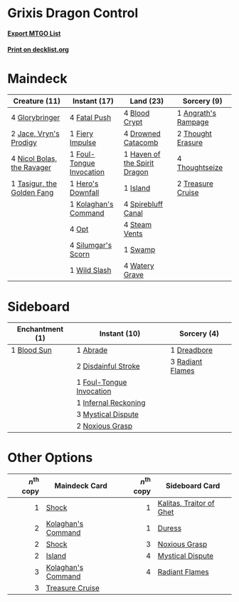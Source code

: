 # Grixis Dragon Control

#### [Export MTGO List](../collection/Grixis%20Dragon%20Control/Grixis%20Dragon%20Control.txt)
#### [Print on decklist.org](http://decklist.org/?deckmain=1%09Angrath's%20Rampage%0A4%09Blood%20Crypt%0A4%09Drowned%20Catacomb%0A4%09Fatal%20Push%0A1%09Fiery%20Impulse%0A1%09Foul-Tongue%20Invocation%0A4%09Glorybringer%0A1%09Haven%20of%20the%20Spirit%20Dragon%0A1%09Hero's%20Downfall%0A1%09Island%0A2%09Jace,%20Vryn's%20Prodigy%0A1%09Kolaghan's%20Command%0A4%09Nicol%20Bolas,%20the%20Ravager%0A4%09Opt%0A4%09Silumgar's%20Scorn%0A4%09Spirebluff%20Canal%0A4%09Steam%20Vents%0A1%09Swamp%0A1%09Tasigur,%20the%20Golden%20Fang%0A2%09Thought%20Erasure%0A4%09Thoughtseize%0A2%09Treasure%20Cruise%0A4%09Watery%20Grave%0A1%09Wild%20Slash&deckside=1%09Abrade%0A1%09Blood%20Sun%0A2%09Disdainful%20Stroke%0A1%09Dreadbore%0A1%09Foul-Tongue%20Invocation%0A1%09Infernal%20Reckoning%0A3%09Mystical%20Dispute%0A2%09Noxious%20Grasp%0A3%09Radiant%20Flames)
# Maindeck

|                                            Creature (11)                                            |                                           Instant (17)                                            |                                               Land (23)                                               |                                         Sorcery (9)                                          |
|-----------------------------------------------------------------------------------------------------|---------------------------------------------------------------------------------------------------|-------------------------------------------------------------------------------------------------------|----------------------------------------------------------------------------------------------|
|4 [Glorybringer](http://gatherer.wizards.com/Pages/Card/Details.aspx?multiverseid=426836)            |4 [Fatal Push](http://gatherer.wizards.com/Pages/Card/Details.aspx?multiverseid=423724)            |4 [Blood Crypt](http://gatherer.wizards.com/Pages/Card/Details.aspx?multiverseid=97102)                |1 [Angrath's Rampage](http://gatherer.wizards.com/Pages/Card/Details.aspx?multiverseid=461112)|
|2 [Jace, Vryn's Prodigy](http://gatherer.wizards.com/Pages/Card/Details.aspx?multiverseid=398434)    |1 [Fiery Impulse](http://gatherer.wizards.com/Pages/Card/Details.aspx?multiverseid=398516)         |4 [Drowned Catacomb](http://gatherer.wizards.com/Pages/Card/Details.aspx?multiverseid=430633)          |2 [Thought Erasure](http://gatherer.wizards.com/Pages/Card/Details.aspx?multiverseid=452956)  |
|4 [Nicol Bolas, the Ravager](http://gatherer.wizards.com/Pages/Card/Details.aspx?multiverseid=447354)|1 [Foul-Tongue Invocation](http://gatherer.wizards.com/Pages/Card/Details.aspx?multiverseid=394577)|1 [Haven of the Spirit Dragon](http://gatherer.wizards.com/Pages/Card/Details.aspx?multiverseid=433187)|4 [Thoughtseize](http://gatherer.wizards.com/Pages/Card/Details.aspx?multiverseid=438676)     |
|1 [Tasigur, the Golden Fang](http://gatherer.wizards.com/Pages/Card/Details.aspx?multiverseid=391937)|1 [Hero's Downfall](http://gatherer.wizards.com/Pages/Card/Details.aspx?multiverseid=373575)       |1 [Island](http://gatherer.wizards.com/Pages/Card/Details.aspx?multiverseid=439857)                    |2 [Treasure Cruise](http://gatherer.wizards.com/Pages/Card/Details.aspx?multiverseid=420718)  |
|                                                                                                     |1 [Kolaghan's Command](http://gatherer.wizards.com/Pages/Card/Details.aspx?multiverseid=394613)    |4 [Spirebluff Canal](http://gatherer.wizards.com/Pages/Card/Details.aspx?multiverseid=417822)          |                                                                                              |
|                                                                                                     |4 [Opt](http://gatherer.wizards.com/Pages/Card/Details.aspx?multiverseid=442948)                   |4 [Steam Vents](http://gatherer.wizards.com/Pages/Card/Details.aspx?multiverseid=405109)               |                                                                                              |
|                                                                                                     |4 [Silumgar's Scorn](http://gatherer.wizards.com/Pages/Card/Details.aspx?multiverseid=394706)      |1 [Swamp](http://gatherer.wizards.com/Pages/Card/Details.aspx?multiverseid=439858)                     |                                                                                              |
|                                                                                                     |1 [Wild Slash](http://gatherer.wizards.com/Pages/Card/Details.aspx?multiverseid=391959)            |4 [Watery Grave](http://gatherer.wizards.com/Pages/Card/Details.aspx?multiverseid=405114)              |                                                                                              |


# Sideboard

|                                   Enchantment (1)                                    |                                           Instant (10)                                            |                                        Sorcery (4)                                        |
|--------------------------------------------------------------------------------------|---------------------------------------------------------------------------------------------------|-------------------------------------------------------------------------------------------|
|1 [Blood Sun](http://gatherer.wizards.com/Pages/Card/Details.aspx?multiverseid=439749)|1 [Abrade](http://gatherer.wizards.com/Pages/Card/Details.aspx?multiverseid=430772)                |1 [Dreadbore](http://gatherer.wizards.com/Pages/Card/Details.aspx?multiverseid=430622)     |
|                                                                                      |2 [Disdainful Stroke](http://gatherer.wizards.com/Pages/Card/Details.aspx?multiverseid=420705)     |3 [Radiant Flames](http://gatherer.wizards.com/Pages/Card/Details.aspx?multiverseid=402002)|
|                                                                                      |1 [Foul-Tongue Invocation](http://gatherer.wizards.com/Pages/Card/Details.aspx?multiverseid=394577)|                                                                                           |
|                                                                                      |1 [Infernal Reckoning](http://gatherer.wizards.com/Pages/Card/Details.aspx?multiverseid=447238)    |                                                                                           |
|                                                                                      |3 [Mystical Dispute](http://gatherer.wizards.com/Pages/Card/Details.aspx?multiverseid=473020)      |                                                                                           |
|                                                                                      |2 [Noxious Grasp](http://gatherer.wizards.com/Pages/Card/Details.aspx?multiverseid=466864)         |                                                                                           |


# Other Options

|*n*<sup>th</sup> copy|                                        Maindeck Card                                        |*n*<sup>th</sup> copy|                                          Sideboard Card                                           |
|--------------------:|---------------------------------------------------------------------------------------------|--------------------:|---------------------------------------------------------------------------------------------------|
|                    1|[Shock](http://gatherer.wizards.com/Pages/Card/Details.aspx?multiverseid=129732)             |                    1|[Kalitas, Traitor of Ghet](http://gatherer.wizards.com/Pages/Card/Details.aspx?multiverseid=407596)|
|                    2|[Kolaghan's Command](http://gatherer.wizards.com/Pages/Card/Details.aspx?multiverseid=394613)|                    1|[Duress](http://gatherer.wizards.com/Pages/Card/Details.aspx?multiverseid=14557)                   |
|                    2|[Shock](http://gatherer.wizards.com/Pages/Card/Details.aspx?multiverseid=129732)             |                    3|[Noxious Grasp](http://gatherer.wizards.com/Pages/Card/Details.aspx?multiverseid=466864)           |
|                    2|[Island](http://gatherer.wizards.com/Pages/Card/Details.aspx?multiverseid=439857)            |                    4|[Mystical Dispute](http://gatherer.wizards.com/Pages/Card/Details.aspx?multiverseid=473020)        |
|                    3|[Kolaghan's Command](http://gatherer.wizards.com/Pages/Card/Details.aspx?multiverseid=394613)|                    4|[Radiant Flames](http://gatherer.wizards.com/Pages/Card/Details.aspx?multiverseid=402002)          |
|                    3|[Treasure Cruise](http://gatherer.wizards.com/Pages/Card/Details.aspx?multiverseid=420718)   |                     |                                                                                                   |


